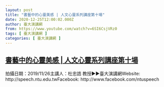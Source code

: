 ```yaml
---
layout: post
title: "書藝中的心靈美感 | 人文心靈系列講座第十場"
date: 2020-12-25T12:00:02.000Z
author: 臺大演講網
from: https://www.youtube.com/watch?v=6SI6CsjVRz0
tags: [ 臺大演講網 ]
categories: [ 臺大演講網 ]
---
```

<!--1608897602000-->
[書藝中的心靈美感 | 人文心靈系列講座第十場](https://www.youtube.com/watch?v=6SI6CsjVRz0)
------

<div>
拍攝日期：2019/11/26主講人：杜忠誥 教授►►臺大演講網Website: http://speech.ntu.edu.twFacebook: http://www.facebook.com/ntuspeech
</div>
